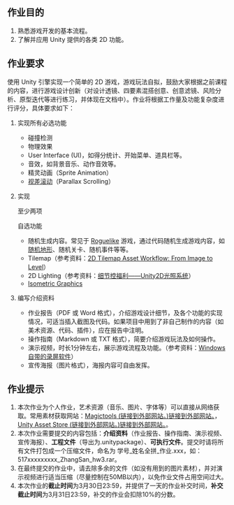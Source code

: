 ## 作业目的

1. 熟悉游戏开发的基本流程。
2. 了解并应用 Unity 提供的各类 2D 功能。

## 作业要求

使用 Unity 引擎实现一个简单的 2D 游戏，游戏玩法自拟，鼓励大家根据之前课程的内容，进行游戏设计创新（对设计透镜、四要素混搭创意、创意滤镜、风险分析、原型迭代等进行练习，并体现在文档中）。作业将根据工作量及功能复杂度进行评分，具体要求如下：

1. 实现所有必选功能

	- 碰撞检测
	- 物理效果
	- User Interface (UI)，如得分统计、开始菜单、道具栏等。
	- 音效，如背景音乐、动作音效等。
	- 精灵动画（Sprite Animation）
	- [视差滚动](https://en.wikipedia.org/wiki/Parallax_scrolling)（Parallax Scrolling）

2. 实现

	至少两项

	自选功能

	- 随机生成内容。常见于 [Roguelike](https://en.wikipedia.org/wiki/Roguelike) 游戏，通过代码随机生成游戏内容，如[随机地形](https://blogs.unity3d.com/2018/05/29/procedural-patterns-you-can-use-with-tilemaps-part-i/)、随机关卡、随机事件等等。
	- Tilemap（参考资料：[2D Tilemap Asset Workflow: From Image to Level](https://blogs.unity3d.com/2018/01/25/2d-tilemap-asset-workflow-from-image-to-level/)）
	- 2D Lighting（参考资料：[细节控福利——Unity2D光照系统](https://zhuanlan.zhihu.com/p/100365366)）
	- [Isometric Graphics](https://en.wikipedia.org/wiki/Isometric_video_game_graphics)

3. 编写介绍资料

	- 作业报告（PDF 或 Word 格式），介绍游戏设计细节，及各个功能的实现情况，可适当插入截图及代码。如果项目中用到了非自己制作的内容（如美术资源、代码、插件），应在报告中注明。
	- 操作指南（Markdown 或 TXT 格式），简要介绍游戏玩法及如何操作。
	- 演示视频，时长1分钟左右，展示游戏流程及功能。（参考资料：[Windows自带的录屏软件](https://zhuanlan.zhihu.com/p/81078885)）
	- 宣传海报（图片格式），海报内容可自由发挥。

## 作业提示

1. 本次作业为个人作业，艺术资源（音乐、图片、字体等）可以直接从网络获取。常用素材获取网站：[Magictools (链接到外部网站。)链接到外部网站。](https://github.com/ellisonleao/magictools)，[Unity Asset Store (链接到外部网站。)链接到外部网站。](https://assetstore.unity.com/)。
2. 本次作业需要提交的内容包括：**介绍资料**（作业报告、操作指南、演示视频、宣传海报）、**工程文件**（导出为.unitypackage）、**可执行文件**。提交时请将所有文件打包成一个压缩文件，命名为 学号_姓名全拼_作业.xxx，如：517xxxxxxxxx_ZhangSan_hw3.rar。
3. 在最终提交的作业中，请去除多余的文件（如没有用到的图片素材），并对演示视频进行适当压缩（尽量控制在50MB以内），以免作业文件占用空间过大。
4. 本次作业的**截止时间**为3月30日23:59，并提供了一天的作业补交时间，**补交截止时间**为3月31日23:59，补交的作业会扣除10%的分数。